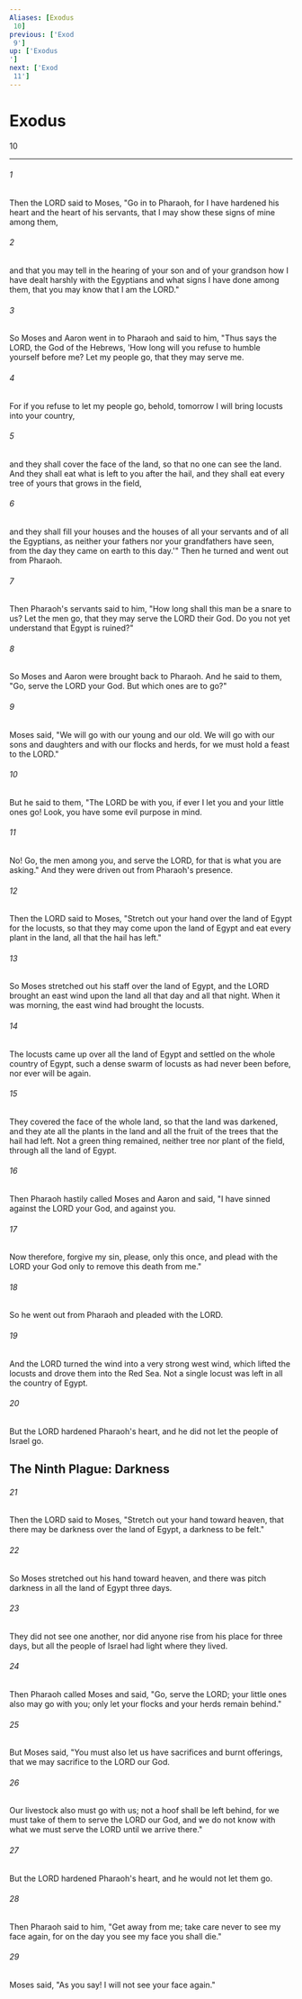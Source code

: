```yaml
---
Aliases: [Exodus 10]
previous: ['Exod 9']
up: ['Exodus']
next: ['Exod 11']
---
```

# Exodus 10

***
 

###### 1 
Then the LORD said to Moses, "Go in to Pharaoh, for I have hardened his heart and the heart of his servants, that I may show these signs of mine among them,  

###### 2 
and that you may tell in the hearing of your son and of your grandson how I have dealt harshly with the Egyptians and what signs I have done among them, that you may know that I am the LORD."  

###### 3 
So Moses and Aaron went in to Pharaoh and said to him, "Thus says the LORD, the God of the Hebrews, 'How long will you refuse to humble yourself before me? Let my people go, that they may serve me.  

###### 4 
For if you refuse to let my people go, behold, tomorrow I will bring locusts into your country,  

###### 5 
and they shall cover the face of the land, so that no one can see the land. And they shall eat what is left to you after the hail, and they shall eat every tree of yours that grows in the field,  

###### 6 
and they shall fill your houses and the houses of all your servants and of all the Egyptians, as neither your fathers nor your grandfathers have seen, from the day they came on earth to this day.'" Then he turned and went out from Pharaoh.  

###### 7 
Then Pharaoh's servants said to him, "How long shall this man be a snare to us? Let the men go, that they may serve the LORD their God. Do you not yet understand that Egypt is ruined?"  

###### 8 
So Moses and Aaron were brought back to Pharaoh. And he said to them, "Go, serve the LORD your God. But which ones are to go?"  

###### 9 
Moses said, "We will go with our young and our old. We will go with our sons and daughters and with our flocks and herds, for we must hold a feast to the LORD."  

###### 10 
But he said to them, "The LORD be with you, if ever I let you and your little ones go! Look, you have some evil purpose in mind.  

###### 11 
No! Go, the men among you, and serve the LORD, for that is what you are asking." And they were driven out from Pharaoh's presence.  

###### 12 
Then the LORD said to Moses, "Stretch out your hand over the land of Egypt for the locusts, so that they may come upon the land of Egypt and eat every plant in the land, all that the hail has left."  

###### 13 
So Moses stretched out his staff over the land of Egypt, and the LORD brought an east wind upon the land all that day and all that night. When it was morning, the east wind had brought the locusts.  

###### 14 
The locusts came up over all the land of Egypt and settled on the whole country of Egypt, such a dense swarm of locusts as had never been before, nor ever will be again.  

###### 15 
They covered the face of the whole land, so that the land was darkened, and they ate all the plants in the land and all the fruit of the trees that the hail had left. Not a green thing remained, neither tree nor plant of the field, through all the land of Egypt.  

###### 16 
Then Pharaoh hastily called Moses and Aaron and said, "I have sinned against the LORD your God, and against you.  

###### 17 
Now therefore, forgive my sin, please, only this once, and plead with the LORD your God only to remove this death from me."  

###### 18 
So he went out from Pharaoh and pleaded with the LORD.  

###### 19 
And the LORD turned the wind into a very strong west wind, which lifted the locusts and drove them into the Red Sea. Not a single locust was left in all the country of Egypt.  

###### 20 
But the LORD hardened Pharaoh's heart, and he did not let the people of Israel go.  ## The Ninth Plague: Darkness  

###### 21 
Then the LORD said to Moses, "Stretch out your hand toward heaven, that there may be darkness over the land of Egypt, a darkness to be felt."  

###### 22 
So Moses stretched out his hand toward heaven, and there was pitch darkness in all the land of Egypt three days.  

###### 23 
They did not see one another, nor did anyone rise from his place for three days, but all the people of Israel had light where they lived.  

###### 24 
Then Pharaoh called Moses and said, "Go, serve the LORD; your little ones also may go with you; only let your flocks and your herds remain behind."  

###### 25 
But Moses said, "You must also let us have sacrifices and burnt offerings, that we may sacrifice to the LORD our God.  

###### 26 
Our livestock also must go with us; not a hoof shall be left behind, for we must take of them to serve the LORD our God, and we do not know with what we must serve the LORD until we arrive there."  

###### 27 
But the LORD hardened Pharaoh's heart, and he would not let them go.  

###### 28 
Then Pharaoh said to him, "Get away from me; take care never to see my face again, for on the day you see my face you shall die."  

###### 29 
Moses said, "As you say! I will not see your face again."
